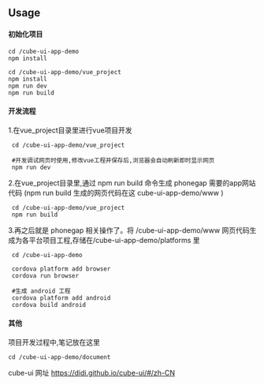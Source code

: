 ## Usage

#### 初始化项目

    cd /cube-ui-app-demo
    npm install

    cd /cube-ui-app-demo/vue_project
    npm install
    npm run dev 
    npm run build 


#### 开发流程

1.在vue_project目录里进行vue项目开发
    
     cd /cube-ui-app-demo/vue_project

     #开发调试网页时使用,修改vue工程并保存后,浏览器会自动刷新即时显示网页
     npm run dev 

2.在vue_project目录里,通过 npm run build 命令生成 phonegap 需要的app网站代码
(npm run build 生成的网页代码在这 cube-ui-app-demo/www )
    
     cd /cube-ui-app-demo/vue_project
     npm run build


3.再之后就是 phonegap 相关操作了。将 /cube-ui-app-demo/www 网页代码生成为各平台项目工程,存储在/cube-ui-app-demo/platforms 里

     cd /cube-ui-app-demo

     cordova platform add browser
     cordova run browser

     #生成 android 工程
     cordova platform add android
     cordova build android


#### 其他

项目开发过程中,笔记放在这里

    cd /cube-ui-app-demo/document

cube-ui 网址
https://didi.github.io/cube-ui/#/zh-CN

